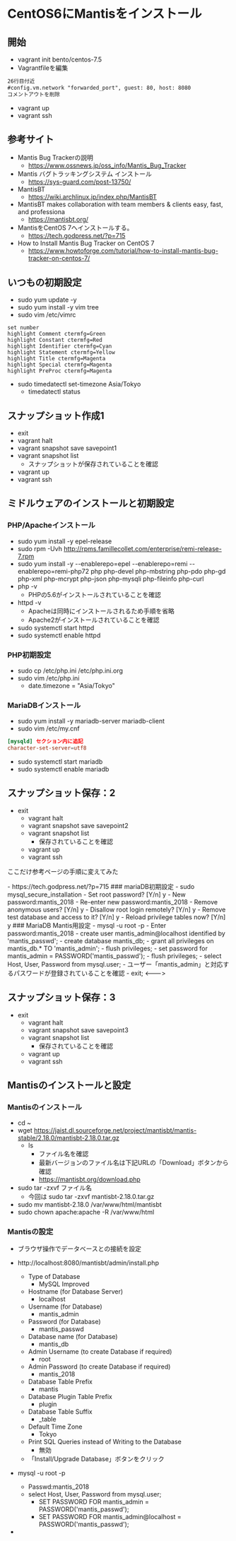# CentOS6にMantisをインストール
## 開始
- vagrant init bento/centos-7.5
- Vagrantfileを編集
```txt
26行目付近
#config.vm.network "forwarded_port", guest: 80, host: 8080
コメントアウトを削除
```
- vagrant up
- vagrant ssh

## 参考サイト
- Mantis Bug Trackerの説明
    - https://www.ossnews.jp/oss_info/Mantis_Bug_Tracker
- Mantis バグトラッキングシステム インストール
    - https://sys-guard.com/post-13750/
- MantisBT
    - https://wiki.archlinux.jp/index.php/MantisBT
- MantisBT makes collaboration with team members & clients easy, fast, and professiona
    - https://mantisbt.org/
- MantisをCentOS 7へインストールする。
    - https://tech.godpress.net/?p=715
- How to Install Mantis Bug Tracker on CentOS 7
    - https://www.howtoforge.com/tutorial/how-to-install-mantis-bug-tracker-on-centos-7/

## いつもの初期設定
- sudo yum update -y
- sudo yum install -y vim tree
- sudo vim /etc/vimrc
```vimrc
set number
highlight Comment ctermfg=Green 
highlight Constant ctermfg=Red 
highlight Identifier ctermfg=Cyan 
highlight Statement ctermfg=Yellow 
highlight Title ctermfg=Magenta 
highlight Special ctermfg=Magenta 
highlight PreProc ctermfg=Magenta
```
- sudo timedatectl set-timezone Asia/Tokyo
    - timedatectl status

## スナップショット作成1
- exit
- vagrant halt
- vagrant snapshot save savepoint1
- vagrant snapshot list
    - スナップショットが保存されていることを確認
- vagrant up
- vagrant ssh

## ミドルウェアのインストールと初期設定
### PHP/Apacheインストール
- sudo yum install -y epel-release
- sudo rpm -Uvh http://rpms.famillecollet.com/enterprise/remi-release-7.rpm
- sudo yum install -y --enablerepo=epel --enablerepo=remi --enablerepo=remi-php72 php php-devel php-mbstring php-pdo php-gd php-xml php-mcrypt php-json php-mysqli php-fileinfo php-curl
- php -v
    - PHPの5.6がインストールされていることを確認
- httpd -v
    - Apacheは同時にインストールされるため手順を省略
    - Apache2がインストールされていることを確認
- sudo systemctl start httpd
- sudo systemctl enable httpd

### PHP初期設定
- sudo cp /etc/php.ini /etc/php.ini.org
- sudo vim /etc/php.ini
    - date.timezone = "Asia/Tokyo"

### MariaDBインストール
- sudo yum install -y mariadb-server mariadb-client
- sudo vim /etc/my.cnf
```cnf
[mysqld] セクション内に追記
character-set-server=utf8
```
- sudo systemctl start mariadb
- sudo systemctl enable mariadb

## スナップショット保存：2
- exit
    - vagrant halt
    - vagrant snapshot save savepoint2
    - vagrant snapshot list
        - 保存されていることを確認
    - vagrant up
    - vagrant ssh

ここだけ参考ページの手順に変えてみた
<!---> 
- https://tech.godpress.net/?p=715
### mariaDB初期設定
- sudo mysql_secure_installation
    - Set root password? [Y/n] y
        - New password:mantis_2018
        - Re-enter new password:mantis_2018
    - Remove anonymous users? [Y/n] y
    - Disallow root login remotely? [Y/n] y
    - Remove test database and access to it? [Y/n] y
    - Reload privilege tables now? [Y/n] y

### MariaDB Mantis用設定
- mysql -u root -p
    - Enter password:mantis_2018
    - create user mantis_admin@localhost identified by 'mantis_passwd';
    - create database mantis_db;
    - grant all privileges on mantis_db.* TO 'mantis_admin';
    - flush privileges;
    - set password for mantis_admin = PASSWORD('mantis_passwd');
    - flush privileges;
    - select Host, User, Password from mysql.user;
        - ユーザー「mantis_admin」と対応するパスワードが登録されていることを確認
    - exit;
<--->

## スナップショット保存：3
- exit
    - vagrant halt
    - vagrant snapshot save savepoint3
    - vagrant snapshot list
        - 保存されていることを確認
    - vagrant up
    - vagrant ssh

## Mantisのインストールと設定
### Mantisのインストール
- cd ~
- wget https://jaist.dl.sourceforge.net/project/mantisbt/mantis-stable/2.18.0/mantisbt-2.18.0.tar.gz
    - ls
        - ファイル名を確認
        - 最新バージョンのファイル名は下記URLの「Download」ボタンから確認
        - https://mantisbt.org/download.php
- sudo tar -zxvf ファイル名
    - 今回は sudo tar -zxvf mantisbt-2.18.0.tar.gz
- sudo mv mantisbt-2.18.0 /var/www/html/mantisbt
- sudo chown apache:apache -R /var/www/html

### Mantisの設定
- ブラウザ操作でデータベースとの接続を設定
- http://localhost:8080/mantisbt/admin/install.php
    - Type of Database
        - MySQL Improved
    - Hostname (for Database Server)
        - localhost
    - Username (for Database)
        - mantis_admin
    - Password (for Database)
        - mantis_passwd
    - Database name (for Database)
        - mantis_db
    - Admin Username (to create Database if required)
        - root
    - Admin Password (to create Database if required)
        - mantis_2018
    - Database Table Prefix
        - mantis
    - Database Plugin Table Prefix
        - plugin
    - Database Table Suffix
        - _table
    - Default Time Zone
        - Tokyo
    - Print SQL Queries instead of Writing to the Database
        - 無効
    - 「Install/Upgrade Database」ボタンをクリック

- mysql -u root -p
    - Passwd:mantis_2018
    - select Host, User, Password from mysql.user;
        - SET PASSWORD FOR mantis_admin = PASSWORD('mantis_passwd');
        - SET PASSWORD FOR mantis_admin@localhost = PASSWORD('mantis_passwd');
-
